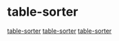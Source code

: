 # table-sorter

[table-sorter](http://my.ss.sysu.edu.cn/wiki/display/SPSP/Lab+02.+Table+Sorter)
[table-sorter](http://en.wikipedia.org/wiki/W3Schools)
[table-sorter](http://www.w3school.com.cn/jsref/dom_obj_table.asp)